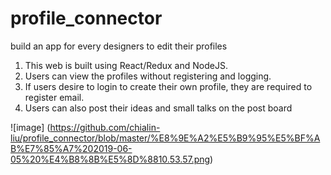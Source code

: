 # profile_connector
build an app for every designers to edit their profiles

1. This web is built using React/Redux and NodeJS.
2. Users can view the profiles without registering and logging.
3. If users desire to login to create their own profile, they are required to register email.
4. Users can also post their ideas and small talks on the post board

![image] (https://github.com/chialin-liu/profile_connector/blob/master/%E8%9E%A2%E5%B9%95%E5%BF%AB%E7%85%A7%202019-06-05%20%E4%B8%8B%E5%8D%8810.53.57.png)
